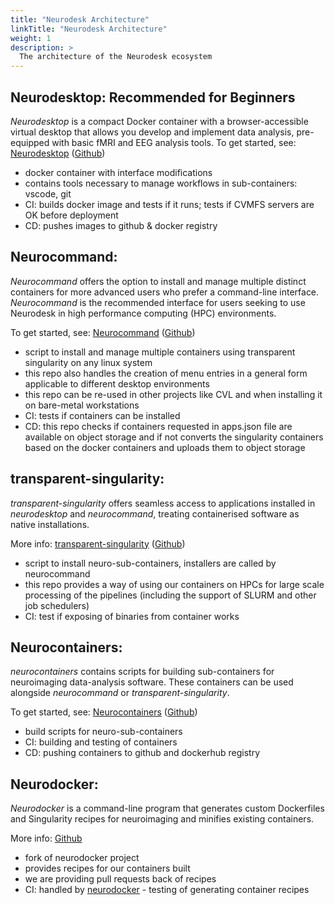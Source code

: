 ```yaml
---
title: "Neurodesk Architecture"
linkTitle: "Neurodesk Architecture"
weight: 1
description: >
  The architecture of the Neurodesk ecosystem
---
```


## Neurodesktop: Recommended for Beginners
_Neurodesktop_ is a compact Docker container with a browser-accessible virtual desktop that allows you develop and implement data analysis, pre-equipped with basic fMRI and EEG analysis tools.
To get started, see: [Neurodesktop](/docs/neurodesktop/) ([Github](https://github.com/NeuroDesk/neurodesktop))
* docker container with interface modifications
* contains tools necessary to manage workflows in sub-containers: vscode, git
* CI: builds docker image and tests if it runs; tests if CVMFS servers are OK before deployment
* CD: pushes images to github & docker registry 

## Neurocommand: 

_Neurocommand_ offers the option to install and manage multiple distinct containers for more advanced users who prefer a command-line interface. _Neurocommand_ is the recommended interface for users seeking to use Neurodesk in high performance computing (HPC) environments. 

To get started, see: [Neurocommand](/docs/neurocommand/) ([Github](https://github.com/NeuroDesk/neurocommand))
* script to install and manage multiple containers using transparent singularity on any linux system
* this repo also handles the creation of menu entries in a general form applicable to different desktop environments
* this repo can be re-used in other projects like CVL and when installing it on bare-metal workstations
* CI: tests if containers can be installed
* CD: this repo checks if containers requested in apps.json file are available on object storage and if not converts the singularity containers based on the docker containers and uploads them to object storage 

## transparent-singularity: 
_transparent-singularity_ offers seamless access to applications installed in _neurodesktop_ and _neurocommand_, treating containerised software as native installations. 

More info: [transparent-singularity](/developers/transparent_singularity) ([Github](https://github.com/NeuroDesk/transparent-singularity))
* script to install neuro-sub-containers, installers are called by neurocommand 
* this repo provides a way of using our containers on HPCs for large scale processing of the pipelines (including the support of SLURM and other job schedulers)
* CI: test if exposing of binaries from container works

## Neurocontainers: 
_neurocontainers_ contains scripts for building sub-containers for neuroimaging data-analysis software. These containers can be used alongside _neurocommand_ or _transparent-singularity_. 

To get started, see: [Neurocontainers](/docs/neurocontainers/) ([Github](https://github.com/NeuroDesk/neurocontainers))
* build scripts for neuro-sub-containers 
* CI: building and testing of containers 
* CD: pushing containers to github and dockerhub registry

## Neurodocker: 
_Neurodocker_ is a command-line program that generates custom Dockerfiles and Singularity recipes for neuroimaging and minifies existing containers.  

More info: [Github](https://github.com/NeuroDesk/neurodocker)
* fork of neurodocker project
* provides recipes for our containers built 
* we are providing pull requests back of recipes
* CI: handled by [neurodocker](https://github.com/ReproNim/neurodocker) - testing of generating container recipes

